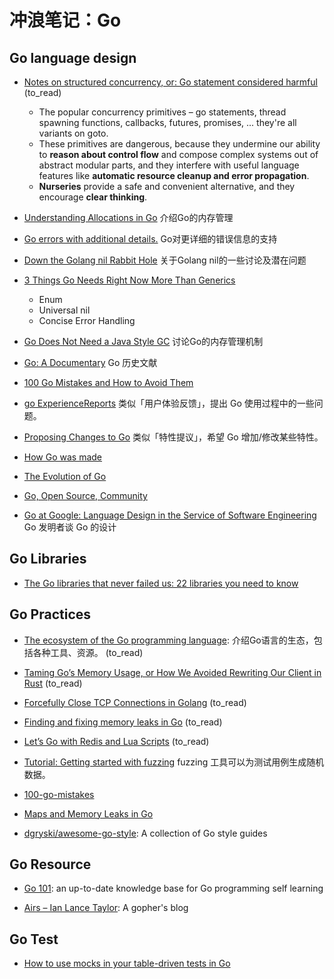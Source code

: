 # 冲浪笔记：Go

## Go language design

- [Notes on structured concurrency, or: Go statement considered harmful][d1] (to_read)
  - The popular concurrency primitives – go statements, thread spawning functions, callbacks, futures, promises, ...
    they're all variants on goto.
  - These primitives are dangerous, because they undermine our ability to **reason about control flow** 
    and compose complex systems out of abstract modular parts,
    and they interfere with useful language features like **automatic resource cleanup and error propagation**.
  - **Nurseries** provide a safe and convenient alternative, and they encourage **clear thinking**.

- [Understanding Allocations in Go][d2] 介绍Go的内存管理
- [Go errors with additional details.][d3] Go对更详细的错误信息的支持
- [Down the Golang nil Rabbit Hole][d4] 关于Golang nil的一些讨论及潜在问题
- [3 Things Go Needs Right Now More Than Generics][d5]
  - Enum
  - Universal nil
  - Concise Error Handling

- [Go Does Not Need a Java Style GC][d6] 讨论Go的内存管理机制

- [Go: A Documentary][d7] Go 历史文献

- [100 Go Mistakes and How to Avoid Them][d8]

- [go ExperienceReports][d9] 类似「用户体验反馈」，提出 Go 使用过程中的一些问题。

- [Proposing Changes to Go][d10] 类似「特性提议」，希望 Go 增加/修改某些特性。

- [How Go was made][d11]

- [The Evolution of Go][d12]

- [Go, Open Source, Community][d13]

- [Go at Google: Language Design in the Service of Software Engineering][d14] Go 发明者谈 Go 的设计

  [d1]: https://vorpus.org/blog/notes-on-structured-concurrency-or-go-statement-considered-harmful/
  [d2]: https://medium.com/eureka-engineering/understanding-allocations-in-go-stack-heap-memory-9a2631b5035d
  [d3]: https://romanyx90.medium.com/go-errors-with-additional-details-66873577f3a9
  [d4]: https://blog.urth.org/2021/03/27/down-the-golang-nil-rabbit-hole
  [d5]: https://betterprogramming.pub/three-things-go-needs-right-now-more-than-generics-a6225d62f76b
  [d6]: https://erik-engheim.medium.com/go-does-not-need-a-java-style-gc-ac99b8d26c60
  [d7]: https://golang.design/history/
  [d8]: https://github.com/teivah/100-go-mistakes
  [d9]: https://github.com/golang/go/wiki/ExperienceReports
  [d10]: https://github.com/golang/proposal
  [d11]: https://go.dev/talks/2015/how-go-was-made.slide#1
  [d12]: https://go.dev/talks/2015/gophercon-goevolution.slide#1
  [d13]: https://go.dev/blog/open-source
  [d14]: https://go.dev/talks/2012/splash.article

## Go Libraries

- [The Go libraries that never failed us: 22 libraries you need to know][l1]

  [l1]: https://threedots.tech/post/list-of-recommended-libraries/

## Go Practices

- [The ecosystem of the Go programming language][pr1]: 介绍Go语言的生态，包括各种工具、资源。 (to_read)
- [Taming Go’s Memory Usage, or How We Avoided Rewriting Our Client in Rust][pr2] (to_read)
- [Forcefully Close TCP Connections in Golang][pr3] (to_read)
- [Finding and fixing memory leaks in Go][pr4] (to_read)
- [Let’s Go with Redis and Lua Scripts][pr5] (to_read)
- [Tutorial: Getting started with fuzzing][pr6] fuzzing 工具可以为测试用例生成随机数据。
- [100-go-mistakes][pr7]
- [Maps and Memory Leaks in Go][pr8]
- [dgryski/awesome-go-style][pr9]: A collection of Go style guides

  [pr1]: https://henvic.dev/posts/go/
  [pr2]: https://www.akitasoftware.com/blog-posts/taming-gos-memory-usage-or-how-we-avoided-rewriting-our-client-in-rust
  [pr3]: https://itnext.io/forcefully-close-tcp-connections-in-golang-e5f5b1b14ce6
  [pr4]: https://dev.to/googlecloud/finding-and-fixing-memory-leaks-in-go-1k1h
  [pr5]: https://xitonix.io/go-lua-and-redis/
  [pr6]: https://go.dev/doc/tutorial/fuzz
  [pr7]: https://github.com/teivah/100-go-mistakes
  [pr8]: https://teivah.medium.com/maps-and-memory-leaks-in-go-a85ebe6e7e69
  [pr9]: https://github.com/dgryski/awesome-go-style

## Go Resource

- [Go 101][r1]: an up-to-date knowledge base for Go programming self learning
- [Airs – Ian Lance Taylor][r2]: A gopher's blog

  [r1]: https://go101.org/
  [r2]: https://www.airs.com/blog/

## Go Test

- [How to use mocks in your table-driven tests in Go][t1]

  [t1]: https://cbrgm.net/post/2022-12-05-go-table-driven-tests-testify/
